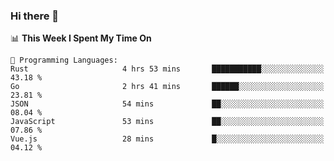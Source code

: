 ### Hi there 👋

<!--
**CrazyCollin/crazycollin** is a ✨ _special_ ✨ repository because its `README.md` (this file) appears on your GitHub profile.

Here are some ideas to get you started:

- 🔭 I’m currently working on ...
- 🌱 I’m currently learning ...
- 👯 I’m looking to collaborate on ...
- 🤔 I’m looking for help with ...
- 💬 Ask me about ...
- 📫 How to reach me: ...
- 😄 Pronouns: ...
- ⚡ Fun fact: ...
-->

<!--START_SECTION:waka-->
📊 **This Week I Spent My Time On** 

```text
💬 Programming Languages: 
Rust                     4 hrs 53 mins       ███████████░░░░░░░░░░░░░░   43.18 % 
Go                       2 hrs 41 mins       ██████░░░░░░░░░░░░░░░░░░░   23.81 % 
JSON                     54 mins             ██░░░░░░░░░░░░░░░░░░░░░░░   08.04 % 
JavaScript               53 mins             ██░░░░░░░░░░░░░░░░░░░░░░░   07.86 % 
Vue.js                   28 mins             █░░░░░░░░░░░░░░░░░░░░░░░░   04.12 % 
```


<!--END_SECTION:waka-->
